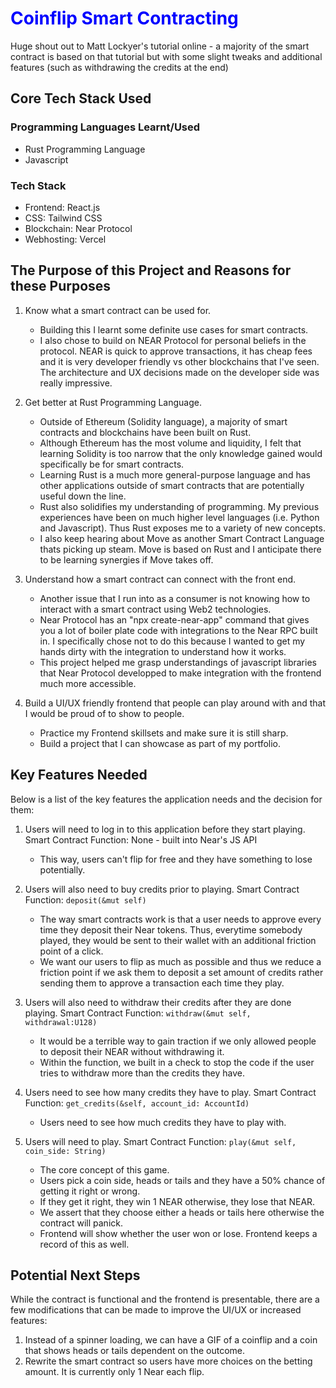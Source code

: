 # <span style="color:blue">Coinflip Smart Contracting</span>

Huge shout out to Matt Lockyer's tutorial online - a majority of the smart contract is based on that tutorial but with some slight tweaks and additional features (such as withdrawing the credits at the end)

## Core Tech Stack Used

### Programming Languages Learnt/Used

- Rust Programming Language
- Javascript

### Tech Stack

- Frontend: React.js
- CSS: Tailwind CSS
- Blockchain: Near Protocol
- Webhosting: Vercel

## The Purpose of this Project and Reasons for these Purposes

1. Know what a smart contract can be used for.

   - Building this I learnt some definite use cases for smart contracts.
   - I also chose to build on NEAR Protocol for personal beliefs in the protocol. NEAR is quick to approve transactions, it has cheap fees and it is very developer friendly vs other blockchains that I've seen. The architecture and UX decisions made on the developer side was really impressive.

2. Get better at Rust Programming Language.

   - Outside of Ethereum (Solidity language), a majority of smart contracts and blockchains have been built on Rust.
   - Although Ethereum has the most volume and liquidity, I felt that learning Solidity is too narrow that the only knowledge gained would specifically be for smart contracts.
   - Learning Rust is a much more general-purpose language and has other applications outside of smart contracts that are potentially useful down the line.
   - Rust also solidifies my understanding of programming. My previous experiences have been on much higher level languages (i.e. Python and Javascript). Thus Rust exposes me to a variety of new concepts.
   - I also keep hearing about Move as another Smart Contract Language thats picking up steam. Move is based on Rust and I anticipate there to be learning synergies if Move takes off.

3. Understand how a smart contract can connect with the front end.

   - Another issue that I run into as a consumer is not knowing how to interact with a smart contract using Web2 technologies.
   - Near Protocol has an "npx create-near-app" command that gives you a lot of boiler plate code with integrations to the Near RPC built in. I specifically chose not to do this because I wanted to get my hands dirty with the integration to understand how it works.
   - This project helped me grasp understandings of javascript libraries that Near Protocol developped to make integration with the frontend much more accessible.

4. Build a UI/UX friendly frontend that people can play around with and that I would be proud of to show to people.
   - Practice my Frontend skillsets and make sure it is still sharp.
   - Build a project that I can showcase as part of my portfolio.

## Key Features Needed

Below is a list of the key features the application needs and the decision for them:

1. Users will need to log in to this application before they start playing. Smart Contract Function: None - built into Near's JS API

   - This way, users can't flip for free and they have something to lose potentially.

2. Users will also need to buy credits prior to playing. Smart Contract Function: `deposit(&mut self)`

   - The way smart contracts work is that a user needs to approve every time they deposit their Near tokens. Thus, everytime somebody played, they would be sent to their wallet with an additional friction point of a click.
   - We want our users to flip as much as possible and thus we reduce a friction point if we ask them to deposit a set amount of credits rather sending them to approve a transaction each time they play.

3. Users will also need to withdraw their credits after they are done playing. Smart Contract Function: `withdraw(&mut self, withdrawal:U128)`

   - It would be a terrible way to gain traction if we only allowed people to deposit their NEAR without withdrawing it.
   - Within the function, we built in a check to stop the code if the user tries to withdraw more than the credits they have.

4. Users need to see how many credits they have to play. Smart Contract Function: `get_credits(&self, account_id: AccountId)`

   - Users need to see how much credits they have to play with.

5. Users will need to play. Smart Contract Function: `play(&mut self, coin_side: String)`
   - The core concept of this game.
   - Users pick a coin side, heads or tails and they have a 50% chance of getting it right or wrong.
   - If they get it right, they win 1 NEAR otherwise, they lose that NEAR.
   - We assert that they choose either a heads or tails here otherwise the contract will panick.
   - Frontend will show whether the user won or lose. Frontend keeps a record of this as well.

## Potential Next Steps

While the contract is functional and the frontend is presentable, there are a few modifications that can be made to improve the UI/UX or increased features:

1. Instead of a spinner loading, we can have a GIF of a coinflip and a coin that shows heads or tails dependent on the outcome.
2. Rewrite the smart contract so users have more choices on the betting amount. It is currently only 1 Near each flip.

